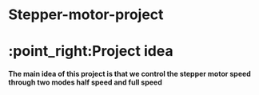 # Stepper-motor-project
<h1>:point_right:Project idea </h1>
<h4> The main idea of this project is that we control the stepper motor speed through two modes half speed and full speed</h4>
